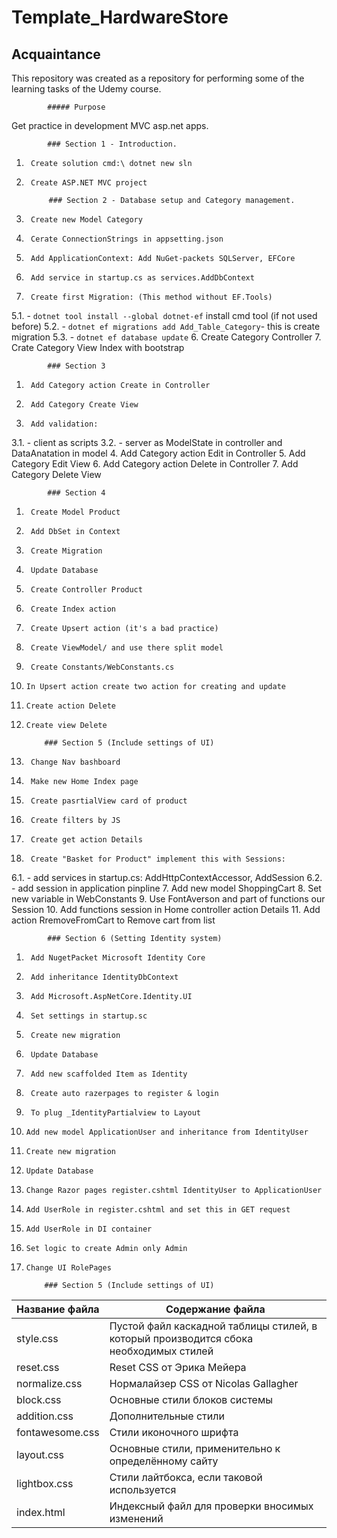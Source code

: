 # Template_HardwareStore

## Acquaintance
This repository was created as a repository for performing some of the learning tasks of the Udemy course.

			##### Purpose
Get practice in development MVC asp.net apps.

			### Section 1 - Introduction.
1.		Create solution cmd:\ dotnet new sln
2.		Create ASP.NET MVC project

			### Section 2 - Database setup and Category management.

1.		Create new Model Category
2.		Cerate ConnectionStrings in appsetting.json
3.		Add ApplicationContext: Add NuGet-packets SQLServer, EFCore
4.		Add service in startup.cs as services.AddDbContext
5.		Create first Migration: (This method without EF.Tools)
5.1.		- `dotnet tool install --global dotnet-ef` install cmd tool (if not used before)
5.2.		- `dotnet ef migrations add Add_Table_Category`- this is create migration
5.3.		- `dotnet ef database update`
6.		Create Category Controller
7.		Crate Category View Index with bootstrap

			### Section 3

1.		Add Category action Create in Controller
2.		Add Category Create View
3.		Add validation:
3.1.		- client as scripts
3.2. 		- server as ModelState in controller and DataAnatation in model
4.		Add Category action Edit in Controller
5.		Add Category Edit View
6.		Add Category action Delete in Controller
7.		Add Category Delete View
	
			### Section 4

1.		Create Model Product
2.		Add DbSet in Context
3.		Create Migration
4.		Update Database
5.		Create Controller Product
6.		Create Index action
7. 		Create Upsert action (it's a bad practice)
8.		Create ViewModel/ and use there split model
9.  	Create Constants/WebConstants.cs
10.		In Upsert action create two action for creating and update
11.		Create action Delete
12. 	Create view Delete

			### Section 5 (Include settings of UI)
		
1.		Change Nav bashboard
2.		Make new Home Index page
3.		Create pasrtialView card of product
4.		Create filters by JS
5.		Create get action Details   
6.  	Create "Basket for Product" implement this with Sessions:
6.1. 		- add services in startup.cs: AddHttpContextAccessor, AddSession
6.2.		- add session in application pinpline
7.		Add new model ShoppingCart
8. 		Set new variable in WebConstants
9. 		Use FontAverson and part of functions our Session
10. 	Add functions session in Home controller action Details
11. 	Add action RremoveFromCart to Remove cart from list

			### Section 6 (Setting Identity system)
		
1.		Add NugetPacket Microsoft Identity Core
2.		Add inheritance IdentityDbContext
3.		Add Microsoft.AspNetCore.Identity.UI   
4.		Set settings in startup.sc
5.		Create new migration
6.  	Update Database
7.		Add new scaffolded Item as Identity 
8.		Create auto razerpages to register & login
9. 		To plug _IdentityPartialview to Layout
10. 	Add new model ApplicationUser and inheritance from IdentityUser
11.		Create new migration
12.		Update Database
13.		Change Razor pages register.cshtml IdentityUser to ApplicationUser
14. 	Add UserRole in register.cshtml and set this in GET request
15. 	Add UserRole in DI container
16.		Set logic to create Admin only Admin
17.		Change UI RolePages

			### Section 5 (Include settings of UI)
		
Название файла  | Содержание файла
----------------|----------------------
style.css       | Пустой файл каскадной таблицы стилей, в который производится сбока необходимых стилей
reset.css       | Reset CSS от Эрика Мейера
normalize.css   | Нормалайзер CSS от Nicolas Gallagher
block.css       | Основные стили блоков системы
addition.css    | Дополнительные стили
fontawesome.css | Стили иконочного шрифта
layout.css      | Основные стили, применительно к определённому сайту
lightbox.css    | Стили лайтбокса, если таковой используется
index.html      | Индексный файл для проверки вносимых изменений
